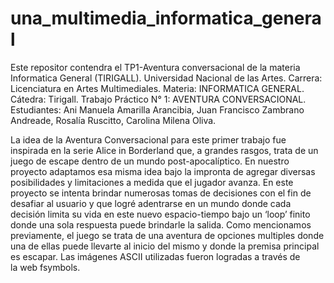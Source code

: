# una_multimedia_informatica_general
Este repositor contendra el TP1-Aventura conversacional de la materia Informatica General (TIRIGALL).
Universidad Nacional de las Artes.
Carrera: Licenciatura en Artes Multimediales.
Materia: INFORMATICA GENERAL.
Cátedra: Tirigall.
Trabajo Práctico N° 1: AVENTURA CONVERSACIONAL.
Estudiantes: Ani Manuela Amarilla Arancibia, Juan Francisco Zambrano Andreade, Rosalía Ruscitto, Carolina Milena Oliva.

La idea de la Aventura Conversacional para este primer trabajo fue inspirada en la serie Alice in Borderland que, a grandes rasgos, trata de un juego de escape dentro de un mundo post-apocalíptico.
En nuestro proyecto adaptamos esa misma idea bajo la impronta de agregar diversas posibilidades y limitaciones a medida que el jugador avanza. En este proyecto se intenta brindar numerosas tomas de decisiones con el fin de desafiar al usuario y que logré adentrarse en un mundo donde cada decisión limita su vida en este nuevo espacio-tiempo bajo un ‘loop’ finito donde una sola respuesta puede brindarle la salida. 
Como mencionamos previamente, el juego se trata de una aventura de opciones multiples donde una de ellas puede llevarte al inicio del mismo y donde la premisa principal es escapar.
Las imágenes ASCII utilizadas fueron logradas a través de la web fsymbols.
